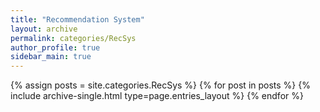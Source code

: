 ```yaml
---
title: "Recommendation System"
layout: archive
permalink: categories/RecSys
author_profile: true
sidebar_main: true
---
```


{% assign posts = site.categories.RecSys %}
{% for post in posts %} {% include archive-single.html type=page.entries_layout %} {% endfor %}